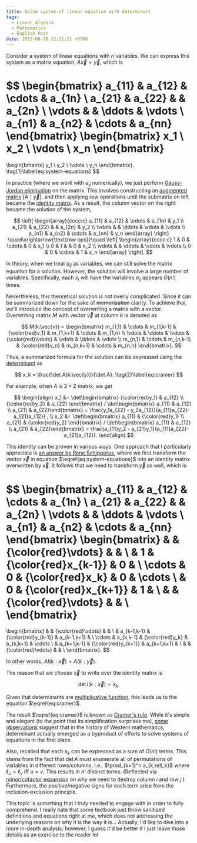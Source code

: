 ```yaml
---
title: Solve system of linear equation with determinant
tags:
  - Linear Algebra
  - Mathematics
  - English Post
date: 2023-06-30 21:21:21 +0700
---
```


Consider a system of linear equations with $n$ variables. We can express this system as a matrix equation, $A\vec{x} = \vec{y}$, which is

$$
\begin{bmatrix}
a_{11} & a_{12} & \cdots & a_{1n} \\
a_{21} & a_{22} &        & a_{2n} \\
\vdots &        & \ddots & \vdots \\
a_{n1} & a_{n2} & \cdots & a_{nn}
\end{bmatrix}
\begin{bmatrix}
x_1 \\ x_2 \\ \vdots \\ x_n
\end{bmatrix}
=
\begin{bmatrix}
y_1 \\ y_2 \\ \vdots \\ y_n
\end{bmatrix}.
\tag{1}\label{eq:system-equations}
$$

In practice (where we work with $a_{ij}$ numerically), we just perform [Gauss-Jordan elimination][] on the matrix. This involves constructing an [augmented matrix][] $[A \mid \vec{y}]$, and then applying row operations until the submatrix on left became the [identity matrix][]. As a result, the column vector on the right became the solution of the system,

$$
\left[
\begin{array}{cccc:c}
a_{11} & a_{12} & \cdots & a_{1n} & y_1 \\
a_{21} & a_{22} &        & a_{2n} & y_2 \\
\vdots &        & \ddots & \vdots & \vdots \\
a_{n1} & a_{n2} & \cdots & a_{nn} & y_n
\end{array}
\right]
\quad\xrightarrow{\text{row ops}}\quad
\left[
\begin{array}{cccc:c}
1      & 0 & \cdots & 0      & x_1 \\
0      & 1 &        & 0      & x_2 \\
\vdots &   & \ddots & \vdots & \vdots \\
0      & 0 & \cdots & 1      & x_n
\end{array}
\right].
$$

In theory, when we treat $a_{ij}$ as variables, we can still solve the matrix equation for a solution. However, the solution will involve a large number of variables. Specifically, each $x_i$ will have the variables $a_{ij}$ appears $O(n!)$ times.

Nevertheless, this theoretical solution is not overly complicated. Since it can be summarized down for the sake of ~~memorization~~ clarity. To achieve thai, we'll introduce the concept of overwriting a matrix with a vector. Overwriting matrix $M$ with vector $\vec{v}$ at column $k$ is denoted as

$$
M(k:\vec{v}) = \begin{bmatrix}
m_{1,1} & \cdots & m_{1,k-1} & {\color{red}v_1}    & m_{1,k+1} & \cdots & m_{1,n} \\
\vdots  & \ddots & \vdots    & {\color{red}\vdots} & \vdots    & \ddots & \vdots \\
m_{n,1} & \cdots & m_{n,k-1} & {\color{red}v_n}    & m_{n,k+1} & \cdots & m_{n,n}
\end{bmatrix}.
$$

Thus, a summarized formula for the solution can be expressed using the [determinant][] as

$$
x_k = \frac{\det A(k:\vec{y})}{\det A}.
\tag{2}\label{eq:cramer}
$$

For example, when $A$ is $2{\times}2$ matrix, we get

$$
\begin{align}
x_1 &= \det\begin{bmatrix} {\color{red}y_1} & a_{12} \\ {\color{red}y_2} & a_{22} \end{bmatrix}
     / \det\begin{bmatrix} a_{11} & a_{12} \\ a_{21} & a_{22}\end{bmatrix}
     = \frac{y_1a_{22} - y_2a_{12}}{a_{11}a_{22}-a_{21}a_{12}}
     , \\
x_2 &= \det\begin{bmatrix} a_{11} & {\color{red}y_1} \\ a_{21} & {\color{red}y_2} \end{bmatrix}
     / \det\begin{bmatrix} a_{11} & a_{12} \\ a_{21} & a_{22}\end{bmatrix}
     = \frac{a_{11}y_2 - a_{21}y_1}{a_{11}a_{22}-a_{21}a_{12}}.
\end{align}
$$

This identity can be proven in various ways. One approach that I particularly appreciate is [an answer by Rene Schipperus][math.sx why cramer], where we first transform the vector $\vec{x}$ in equation $\eqref{eq:system-equations}$ into an identity matrix overwritten by $\vec{x}$. It follows that we need to transform $\vec{y}$ as well, which is

$$
\begin{bmatrix}
a_{11} & a_{12} & \cdots & a_{1n} \\
a_{21} & a_{22} &        & a_{2n} \\
\vdots &        & \ddots & \vdots \\
a_{n1} & a_{n2} & \cdots & a_{nn}
\end{bmatrix}
\begin{bmatrix}
       &   & {\color{red}\vdots}  &   & \\
       & 1 & {\color{red}x_{k-1}} & 0 & \\
\cdots & 0 & {\color{red}x_k}     & 0 & \cdots \\
       & 0 & {\color{red}x_{k+1}} & 1 & \\
       &   & {\color{red}\vdots}  &   & \\
\end{bmatrix}
=
\begin{bmatrix}
       &             & {\color{red}\vdots}  &             & \\
       & a_{k-1,k-1} & {\color{red}y_{k-1}} & a_{k-1,k+1} & \\
\cdots & a_{k,k-1}   & {\color{red}y_k}     & a_{k,k+1} & \cdots \\
       & a_{k+1,k-1} & {\color{red}y_{k+1}} & a_{k+1,k+1} & \\
       &             & {\color{red}\vdots}  &             & \\
\end{bmatrix}.
$$

In other words, $AI(k:\vec{x}) = A(k:\vec{y})$.

The reason that we *choose* $\vec{x}$ to write over the identity matrix is

$$
\det I(k:\vec{x}) = x_k.
$$

Given that determinants are [multiplicative function][], this leads us to the equation $\eqref{eq:cramer}$.

The result $\eqref{eq:cramer}$ is known as [Cramer's rule][]. While it's simple and elegant (to the point that its simplification surprises me), [some observations][math.sx determinant origin] suggest that in the history of Western mathematics, determinant actually emerged as a byproduct of efforts to solve systems of equations in the first place.

Also, recalled that each $x_k$ can be expressed as a sum of $O(n!)$ terms. This stems from the fact that $\det A$ must enumerate all of permutations of variables in different rows/columns, i.e., $\prod_{k=1}^n a_{k,\ell_k}$ where $\ell_u=\ell_v$ iff $u=v$. This results in $n!$ distinct terms. (Reflected via [minor/cofactor expansion][minor matrix] on why we need to destroy column $i$ and row $j$.) Furthermore, the positive/negative signs for each term arise from the inclusion-exclusion principle.

This topic is something that I truly needed to engage with in order to fully comprehend. I really hate that some textbook just throw sanitized definitions and equations right at me, which does not addressing the underlying reasons on why it is the way it is... Actually, I'd like to dive into a more in-depth analysis; however, I guess it'd be better if I just leave those details as an exercise to the reader lol



[Gauss-Jordan elimination]: //en.wikipedia.org/wiki/Gaussian_elimination
[augmented matrix]: //en.wikipedia.org/wiki/Augmented_matrix
[identity matrix]: //en.wikipedia.org/wiki/Identity_matrix
[determinant]: //en.wikipedia.org/wiki/Determinant
[multiplicative function]: //en.wikipedia.org/wiki/Multiplicative_function
[Cramer's rule]: //en.wikipedia.org/wiki/Cramer%27s_rule
[minor matrix]: //en.wikipedia.org/wiki/Minor_(linear_algebra)
[math.sx why cramer]: //math.stackexchange.com/a/1941606/26082
[math.sx determinant origin]: //math.stackexchange.com/a/1977593/26082
